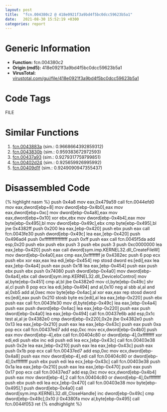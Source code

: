 ```yaml
---
layout: post
title:  "fcn.004380c2 @ 418e0921f3a9bd4f5bc0dcc59623b5a1"
date:   2021-08-30 15:52:19 +0300
categories: report
---
```


# Generic Information
- **Function:** fcn.004380c2
- **Origin (md5):** 418e0921f3a9bd4f5bc0dcc59623b5a1
- **VirusTotal:** [virustotal.com/gui/file/418e0921f3a9bd4f5bc0dcc59623b5a1][virustotal_ref]

# Code Tags
<span class="tag" id="FILE">FILE</span>


# Similar Functions

1. [fcn.0043883a][similar_1_ref] (sim.: 0.9668664392859312)
2. [fcn.0043830b][similar_2_ref] (sim.: 0.959383672972593)
3. [fcn.00437a93][similar_3_ref] (sim.: 0.9279317759799851)
4. [fcn.00402d24][similar_4_ref] (sim.: 0.925659926995992)
5. [fcn.00409d1f][similar_5_ref] (sim.: 0.9249090947355437)


# Disassembled Code

{% highlight nasm %}
push 0x4a8
mov eax,0x479a59
call fcn.0044efd0
mov eax,dword[ebp+8]
mov dword[ebp-0x4b0],eax
mov eax,dword[ebp+0xc]
mov dword[ebp-0x4a8],eax
mov eax,dword[ebp+0x10]
xor ebx,ebx
mov dword[ebp-0x4b4],eax
mov byte[ebp-0x495],bl
mov dword[ebp-0x49c],ebx
cmp byte[ebp-0x495],bl
jne 0x4382ff
push 0x200
lea eax,[ebp-0x420]
push ebx
push eax
call fcn.0043fe30
push dword[ebp-0x49c]
lea eax,[ebp-0x420]
push 0x496ad4
push 0xffffffffffffffff
push 0xff
push eax
call fcn.0045f5da
add esp,0x20
push ebx
push ebx
push 3
push ebx
push 3
push 0xc0000000
lea eax,[ebp-0x420]
push eax
call dword[sym.imp.KERNEL32.dll_CreateFileW]
mov dword[ebp-0x4a0],eax
cmp eax,0xffffffff
je 0x4382ec
push 6
pop ecx
push ebx
xor eax,eax
lea edi,[ebp-0x454]
rep stosd dword es:[edi],eax
lea eax,[ebp-0x4a4]
push eax
push 0x18
lea eax,[ebp-0x454]
push eax
push ebx
push ebx
push 0x74080
push dword[ebp-0x4a0]
mov dword[ebp-0x4a4],ebx
call dword[sym.imp.KERNEL32.dll_DeviceIoControl]
mov al,byte[ebp-0x451]
cmp al,bl
jbe 0x4382e0
mov cl,byte[ebp-0x49c]
shr al,cl
push 8
pop ecx
lea edi,[ebp-0x494]
and al,0x10
neg al
sbb al,al
and al,0xb5
add al,0xec
mov byte[ebp-0x4ac],al
xor eax,eax
rep stosd dword es:[edi],eax
push 0x210
stosb byte es:[edi],al
lea eax,[ebp-0x220]
push ebx
push eax
call fcn.0043fe30
mov dl,byte[ebp-0x49c]
lea eax,[ebp-0x4a4]
push eax
push dword[ebp-0x4ac]
lea eax,[ebp-0x220]
push eax
push dword[ebp-0x4a0]
lea eax,[ebp-0x494]
call fcn.00437e6b
add esp,0x1c
test al,al
je 0x4382e0
cmp dword[ebp-0x220],0x2e
jbe 0x4382e0
push 0x13
lea eax,[ebp-0x210]
push eax
lea eax,[ebp-0x43c]
push eax
push 0xa
pop ecx
call fcn.00437ed7
add esp,0xc
mov ecx,dword[ebp-0x4b0]
push eax
mov dword[ebp-4],ebx
call fcn.00404c80
or dword[ebp-4],0xffffffff
xor edi,edi
push ebx
inc edi
push edi
lea ecx,[ebp-0x43c]
call fcn.00403e38
push 0x2e
lea eax,[ebp-0x210]
push eax
lea eax,[ebp-0x43c]
push eax
push 0x1b
pop ecx
call fcn.00437ed7
add esp,0xc
mov ecx,dword[ebp-0x4a8]
push eax
mov dword[ebp-4],edi
call fcn.00404c80
or dword[ebp-4],0xffffffff
push ebx
push edi
lea ecx,[ebp-0x43c]
call fcn.00403e38
push 0x1a
lea eax,[ebp-0x210]
push eax
lea eax,[ebp-0x470]
push eax
push 0x17
pop ecx
call fcn.00437ed7
add esp,0xc
mov ecx,dword[ebp-0x4b4]
push eax
mov dword[ebp-4],2
call fcn.00404c80
or dword[ebp-4],0xffffffff
push ebx
push edi
lea ecx,[ebp-0x470]
call fcn.00403e38
mov byte[ebp-0x495],1
push dword[ebp-0x4a0]
call dword[sym.imp.KERNEL32.dll_CloseHandle]
inc dword[ebp-0x49c]
cmp dword[ebp-0x49c],0x10
jl 0x4380fa
mov al,byte[ebp-0x495]
call fcn.0044f053
ret 
{% endhighlight %}


[similar_1_ref]: /report/fcn.0043883a@418e0921f3a9bd4f5bc0dcc59623b5a1
[similar_2_ref]: /report/fcn.0043830b@418e0921f3a9bd4f5bc0dcc59623b5a1
[similar_3_ref]: /report/fcn.00437a93@418e0921f3a9bd4f5bc0dcc59623b5a1
[similar_4_ref]: /report/fcn.00402d24@1123b7aa5760238fe93045e585b8234c
[similar_5_ref]: /report/fcn.00409d1f@418e0921f3a9bd4f5bc0dcc59623b5a1
[virustotal_ref]: https://www.virustotal.com/gui/file/418e0921f3a9bd4f5bc0dcc59623b5a1